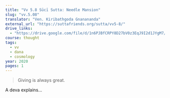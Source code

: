 ```yaml
---
title: "Vv 5.8 Sūcī Sutta: Needle Mansion"
slug: "vv.5.08"
translator: "Ven. Kiribathgoda Gnanananda"
external_url: "https://suttafriends.org/sutta/vv5-8/"
drive_links:
  - "https://drive.google.com/file/d/1n6PJBfCRPY8D27bV0z3EqJ9I2d1JYgM7/view?usp=drivesdk"
course: thought
tags:
  - vv
  - dana
  - cosmology
year: 2020
pages: 1
---
```


> Giving is always great.

A deva explains...

